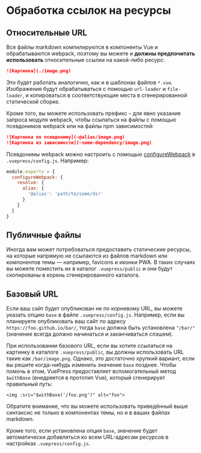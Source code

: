 # Обработка ссылок на ресурсы

## Относительные URL

Все файлы markdown компилируются в компоненты Vue и обрабатываются webpack, поэтому вы можете и **должны предпочитать использовать** относительные ссылки на какой-либо ресурс:

``` md
![Картинка](./image.png)
```

Это будет работать аналогично, как и в шаблонах файлов `*.vue`. Изображения будут обрабатываться с помощью `url-loader` и `file-loader`, и копироваться в соответствующие места в сгенерированной статической сборке.

Кроме того, вы можете использовать префикс `~` для явно указания запроса модуля webpack, чтобы ссылаться на файлы с помощью псевдонимов webpack или на файлы npm зависимостей:

``` md
![Картинка по псевдониму](~@alias/image.png)
![Картинка из зависимости](~some-dependency/image.png)
```

Псевдонимы webpack можно настроить с помощью [configureWebpack](/config/README.md#configurewebpack) в `.vuepress/config.js`. Например:

``` js
module.exports = {
  configureWebpack: {
    resolve: {
      alias: {
        '@alias': 'path/to/some/dir'
      }
    }
  }
}
```

## Публичные файлы

Иногда вам может потребоваться предоставить статические ресурсы, на которые напрямую не ссылаются из файлов markdown или компонентов темы — например, favicons и иконки PWA. В таких случаях вы можете поместить их в каталог `.vuepress/public` и они будут скопированы в корень сгенерированного каталога.

## Базовый URL

Если ваш сайт будет опубликован не по корневому URL, вы можете указать опцию `base` в файле `.vuepress/config.js`. Например, если вы планируете опубликовать ваш сайт по адресу `https://foo.github.io/bar/`, тогда `base` должна быть установлена `"/bar/"` (значение всегда должно начинаться и заканчиваться слэшем).

При использовании базового URL, если вы хотите ссылаться на картинку в каталоге `.vuepress/public`, вы должны использовать URL такие как `/bar/image.png`. Однако, это достаточно хрупкий вариант, если вы решите когда-нибудь изменить значение `base` позднее. Чтобы помочь в этом, VuePress предоставляет вспомогательный метод `$withBase` (внедряется в прототип Vue), который сгенерирует правильный путь:

``` vue
<img :src="$withBase('/foo.png')" alt="foo">
```

Обратите внимание, что вы можете использовать приведённый выше синтаксис не только в компонентах темы, но и в ваших файлах markdown.

Кроме того, если установлена опция `base`, значение будет автоматически добавляться ко всем URL-адресам ресурсов в настройках `.vuepress/config.js`.
